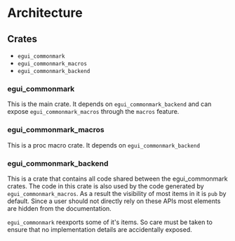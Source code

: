 # Architecture

## Crates

- `egui_commonmark`
- `egui_commonmark_macros`
- `egui_commonmark_backend`

### egui_commonmark

This is the main crate. It depends on `egui_commonmark_backend` and can expose
`egui_commonmark_macros` through the `macros` feature.

### egui_commonmark_macros

This is a proc macro crate. It depends on `egui_commonmark_backend`

### egui_commonmark_backend

This is a crate that contains all code shared between the egui_commonmark
crates. The code in this crate is also used by the code generated by
`egui_commonmark_macros`. As a result the visibility of most items in it is `pub`
by default. Since a user should not directly rely on these APIs most elements
are hidden from the documentation.

`egui_commonmark` reexports some of it's items. So care must be taken to ensure
that no implementation details are accidentally exposed.
